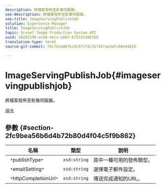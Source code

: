 ```yaml
---
description: 將檔案發佈至影像伺服器。
seo-description: 將檔案發佈至影像伺服器。
seo-title: ImageServingPublishJob
solution: Experience Manager
title: ImageServingPublishJob
topic: Scene7 Image Production System API
uuid: ab207299-ecb8-4acc-a5b3-b7553149b7b8
translation-type: tm+mt
source-git-commit: 7bc7b3a86fbcdc57cfdc31745fae3afc06e44b15

---
```



# ImageServingPublishJob{#imageservingpublishjob}

將檔案發佈至影像伺服器。

語法

## 參數 {#section-2fc9bea56b6d4b72b80d4f04c5f9b862}

| 名稱 | 類型 | 說明 |
|---|---|---|
| ` *`publishType`*` | `xsd:string` | 其中一種可用的發佈類型。 |
| ` *`emailSetting`*` | `xsd:string` | 選擇電子郵件設定。 |
| ` *`httpCompletionUrl`*` | `xsd:string` | 傳送完成通知的URL。 |


